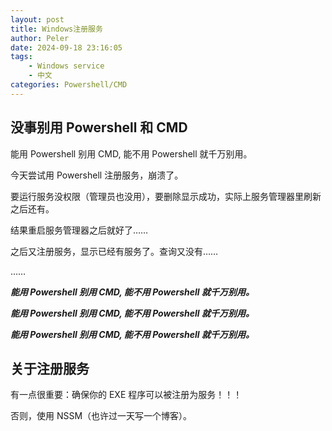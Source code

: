 ```yaml
---
layout: post
title: Windows注册服务
author: Peler
date: 2024-09-18 23:16:05
tags:
    - Windows service
    - 中文
categories: Powershell/CMD
---
```


## 没事别用 Powershell 和 CMD

能用 Powershell 别用 CMD, 能不用 Powershell 就千万别用。

今天尝试用 Powershell 注册服务，崩溃了。

要运行服务没权限（管理员也没用），要删除显示成功，实际上服务管理器里刷新之后还有。

结果重启服务管理器之后就好了……

之后又注册服务，显示已经有服务了。查询又没有……

……

***能用 Powershell 别用 CMD, 能不用 Powershell 就千万别用。***

***能用 Powershell 别用 CMD, 能不用 Powershell 就千万别用。***

***能用 Powershell 别用 CMD, 能不用 Powershell 就千万别用。***

## 关于注册服务

有一点很重要：确保你的 EXE 程序可以被注册为服务！！！

否则，使用 NSSM（也许过一天写一个博客）。